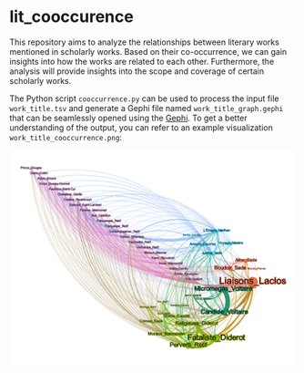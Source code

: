 # lit_cooccurence

This repository aims to analyze the relationships between literary works mentioned in scholarly works. Based on their co-occurrence, we can gain insights into how the works are related to each other. Furthermore, the analysis will provide insights into the scope and coverage of certain scholarly works.

The Python script `cooccurrence.py` can be used to process the input file `work_title.tsv` and generate a Gephi file named `work_title_graph.gephi` that can be seamlessly opened using the [Gephi](https://gephi.org/). To get a better understanding of the output, you can refer to an example visualization `work_title_cooccurrence.png`:

![alt text](work_title_cooccurrence.png "example visualization")
